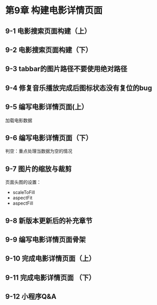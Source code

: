 # 第9章 构建电影详情页面

## 9-1 电影搜索页面构建（上）

## 9-2 电影搜索页面构建（下）

## 9-3 tabbar的图片路径不要使用绝对路径

## 9-4 修复音乐播放完成后图标状态没有复位的bug

## 9-5 编写电影详情页面(上）

加载电影数据

## 9-6 编写电影详情页面（下）

判空：重点处理当数据为空的情况

## 9-7 图片的缩放与裁剪

页面头图的设置：

- scaleToFill
- aspectFit
- aspectFill

## 9-8 新版本更新后的补充章节

## 9-9 编写电影详情页面骨架

## 9-10 完成电影详情页面（上）

## 9-11 完成电影详情页面 （下）

## 9-12 小程序Q&A